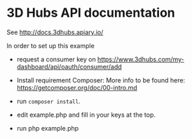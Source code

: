 # 3D Hubs API documentation
See http://docs.3dhubs.apiary.io/

In order to set up this example

* request a consumer key on https://www.3dhubs.com/my-dashboard/api/oauth/consumer/add

* Install requirement Composer: More info to be found here: https://getcomposer.org/doc/00-intro.md
* run `composer install`.
* edit example.php and fill in your keys at the top.
* run php example.php

